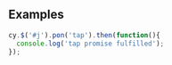 ## Examples

```js
cy.$('#j').pon('tap').then(function(){
  console.log('tap promise fulfilled');
});
```